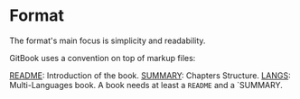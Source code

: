 # Format
The format's main focus is simplicity and readability.

GitBook uses a convention on top of markup files:

[README](Format/readmeFile.md): Introduction of the book.
[SUMMARY](Format/summaryFile.md): Chapters Structure.
[LANGS](Format/multiLanguages.md): Multi-Languages book.
A book needs at least a `README` and a `SUMMARY.